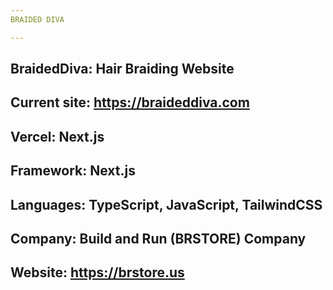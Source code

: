 ```yaml
---
BRAIDED DIVA

---
```


BraidedDiva: Hair Braiding Website 
---

Current site: https://braideddiva.com
---

Vercel: Next.js 
---

Framework: Next.js 
---

Languages: TypeScript, JavaScript, TailwindCSS 
---

Company: Build and Run (BRSTORE) Company 
---

Website: https://brstore.us
---
